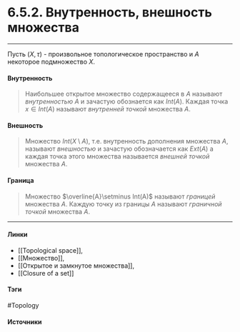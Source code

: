 # 6.5.2. Внутренность, внешность множества
***
Пусть $(X,\tau)$ - произвольное топологическое пространство и $A$ некоторое подмножество $X$. 
#### Внутренность
>Наибольшее открытое множество содержащееся в $A$ называют *внутренностью* $A$ и зачастую обознается как $Int(A)$. Каждая точка $x\in Int(A)$ называют *внутренней точкой* множества $A$.
#### Внешность
>Множество $Int(X\setminus A)$, т.е. внутренность дополнения множества $A$, называют *внешностью* и зачастую обозначается как $Ext(A)$ а каждая точка этого множества называется *внешней точкой* множества $A$.
#### Граница 
>Множество $\overline{A}\setminus Int(A)$ называют *границей* множества $A$. Каждую точку из границы $A$ называют *граничной точкой* множества $A$.

***
#### Линки
- [[Topological space]],
- [[Множество]],
- [[Открытое и замкнутое множества]],
- [[Closure of a set]]
#### Тэги
 #Topology 
#### Источники
